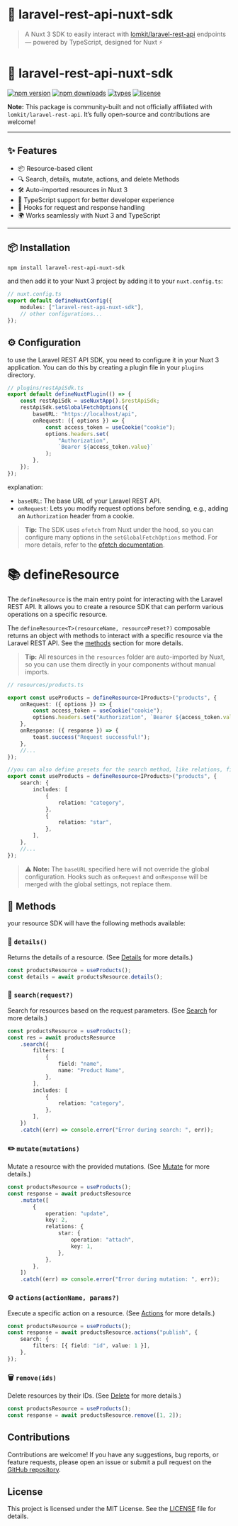 # 🔗 laravel-rest-api-nuxt-sdk

> A Nuxt 3 SDK to easily interact with [lomkit/laravel-rest-api](https://github.com/lomkit/laravel-rest-api) endpoints — powered by TypeScript, designed for Nuxt ⚡️

# 🔗 laravel-rest-api-nuxt-sdk

[![npm version](https://img.shields.io/npm/v/laravel-rest-api-nuxt-sdk)](https://www.npmjs.com/package/laravel-rest-api-nuxt-sdk)
[![npm downloads](https://img.shields.io/npm/dm/laravel-rest-api-nuxt-sdk)](https://www.npmjs.com/package/laravel-rest-api-nuxt-sdk)
[![types](https://img.shields.io/badge/types-TypeScript-blue)](https://www.typescriptlang.org/)
[![license](https://img.shields.io/github/license/edepauw/laravel-rest-api-nuxt-sdk)](./LICENSE)

**Note:** This package is community-built and not officially affiliated with `lomkit/laravel-rest-api`. It’s fully open-source and contributions are welcome!

---

## ✨ Features

-   📦 Resource-based client
-   🔍 Search, details, mutate, actions, and delete Methods
-   🛠️ Auto-imported resources in Nuxt 3
-   🧩 TypeScript support for better developer experience
-   🔄 Hooks for request and response handling
-   🌍 Works seamlessly with Nuxt 3 and TypeScript

---

## 📦 Installation

```bash
npm install laravel-rest-api-nuxt-sdk
```

and then add it to your Nuxt 3 project by adding it to your `nuxt.config.ts`:

```typescript
// nuxt.config.ts
export default defineNuxtConfig({
	modules: ["laravel-rest-api-nuxt-sdk"],
	// other configurations...
});
```

## ⚙️ Configuration

to use the Laravel REST API SDK, you need to configure it in your Nuxt 3 application. You can do this by creating a plugin file in your `plugins` directory.

```typescript
// plugins/restApiSdk.ts
export default defineNuxtPlugin(() => {
	const restApiSdk = useNuxtApp().$restApiSdk;
	restApiSdk.setGlobalFetchOptions({
		baseURL: "https://localhost/api",
		onRequest: ({ options }) => {
			const access_token = useCookie("cookie");
			options.headers.set(
				"Authorization",
				`Bearer ${access_token.value}`
			);
		},
	});
});
```

explanation:

-   `baseURL`: The base URL of your Laravel REST API.
-   `onRequest`: Lets you modify request options before sending, e.g., adding an `Authorization` header from a cookie.

> **Tip:** The SDK uses `ofetch` from Nuxt under the hood, so you can configure many options in the `setGlobalFetchOptions` method. For more details, refer to the [ofetch documentation](https://github.com/unjs/ofetch).

# 📚 defineResource

The `defineResource` is the main entry point for interacting with the Laravel REST API. It allows you to create a resource SDK that can perform various operations on a specific resource.

The `defineResource<T>(resourceName, resourcePreset?)` composable returns an object with methods to interact with a specific resource via the Laravel REST API. See the [methods](#methods) section for more details.

> **Tip:** All resources in the `resources` folder are auto-imported by Nuxt, so you can use them directly in your components without manual imports.

```ts
// resources/products.ts

export const useProducts = defineResource<IProducts>("products", {
	onRequest: ({ options }) => {
		const access_token = useCookie("cookie");
		options.headers.set("Authorization", `Bearer ${access_token.value}`);
	},
	onResponse: ({ response }) => {
		toast.success("Request successful!");
	},
	//...
});

//you can also define presets for the search method, like relations, filters, etc.
export const useProducts = defineResource<IProducts>("products", {
	search: {
		includes: [
			{
				relation: "category",
			},
			{
				relation: "star",
			},
		],
	},
	//...
});
```

> ⚠️ **Note:** The `baseURL` specified here will not override the global configuration. Hooks such as `onRequest` and `onResponse` will be merged with the global settings, not replace them.

## <a id="methods"></a> 🧩 Methods

your resource SDK will have the following methods available:

### 🧾 `details()`

Returns the details of a resource. (See [Details](https://laravel-rest-api.lomkit.com/endpoints/details) for more details.)

```ts
const productsResource = useProducts();
const details = await productsResource.details();
```

### 🔎 `search(request?)`

Search for resources based on the request parameters. (See [Search](https://laravel-rest-api.lomkit.com/endpoints/search) for more details.)

```ts
const productsResource = useProducts();
const res = await productsResource
	.search({
		filters: [
			{
				field: "name",
				name: "Product Name",
			},
		],
		includes: [
			{
				relation: "category",
			},
		],
	})
	.catch((err) => console.error("Error during search: ", err));
```

### ✏️ `mutate(mutations)`

Mutate a resource with the provided mutations. (See [Mutate](https://laravel-rest-api.lomkit.com/endpoints/mutate) for more details.)

```ts
const productsResource = useProducts();
const response = await productsResource
	.mutate([
		{
			operation: "update",
			key: 2,
			relations: {
				star: {
					operation: "attach",
					key: 1,
				},
			},
		},
	])
	.catch((err) => console.error("Error during mutation: ", err));
```

### ⚙️ `actions(actionName, params?)`

Execute a specific action on a resource. (See [Actions](https://laravel-rest-api.lomkit.com/endpoints/actions) for more details.)

```ts
const productsResource = useProducts();
const response = await productsResource.actions("publish", {
	search: {
		filters: [{ field: "id", value: 1 }],
	},
});
```

### 🗑️ `remove(ids)`

Delete resources by their IDs. (See [Delete](https://laravel-rest-api.lomkit.com/endpoints/delete) for more details.)

```ts
const productsResource = useProducts();
const response = await productsResource.remove([1, 2]);
```

## Contributions

Contributions are welcome! If you have any suggestions, bug reports, or feature requests, please open an issue or submit a pull request on the [GitHub repository](https://github.com/edepauw/lomkit-rest-api-nuxt-sdk).

## License

This project is licensed under the MIT License. See the [LICENSE](./LICENSE) file for details.
